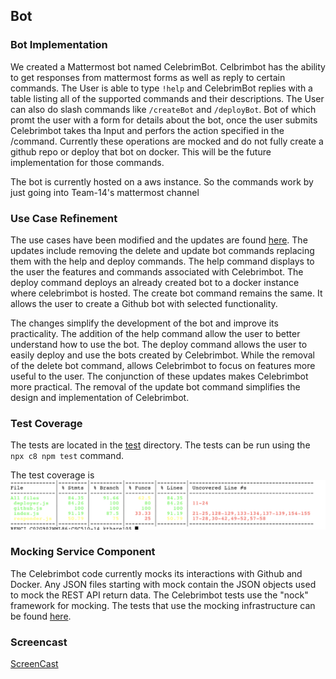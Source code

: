 ## Bot


### Bot Implementation

<!-- In implementing your bot, you will have to primary tasks:

* **Bot Platform**: Implement hooks into platform. You should be able to have a fully operational bot within your platform (Mattermost/Discord/Github) that can response to basic commands.
* **Bot Integration**: Implement basic conversation/interaction with bot. You need to support the ability to fully have an interaction with an bot as defined by your use cases. -->

We created a Mattermost bot named CelebrimBot. 
Celbrimbot has the ability to get responses from mattermost forms as well as reply to certain commands.
The User is able to type ```!help``` and CelebrimBot replies with a table listing all of the supported commands and their descriptions.
The User can also do slash commands like ```/createBot``` and ```/deployBot```. 
Bot of which promt the user with a form for details about the bot, once the user submits Celebrimbot takes tha Input and perfors the action specified in the /command.
Currently these operations are mocked and do not fully create a github repo or deploy that bot on docker. This will be the future implementation for those commands.

The bot is currently hosted on a aws instance. So the commands work by just going into Team-14's mattermost channel

### Use Case Refinement

The use cases have been modified and the updates are found [here](./DESIGN.md). The updates include removing the delete and update bot commands replacing them with the help and deploy commands. The help command displays to the user the features and commands associated with Celebrimbot. The deploy command deploys an already created bot to a docker instance where celebrimbot is hosted. The create bot command remains the same. It allows the user to create a Github bot with selected functionality. 

The changes simplify the development of the bot and improve its practicality. The addition of the help command allow the user to better understand how to use the bot.  The deploy command allows the user to easily deploy and use the bots created by Celebrimbot.  While the removal of the delete bot command, allows Celebrimbot to focus on features more useful to the user.  The conjunction of these updates makes Celebrimbot more practical.  The removal of the update bot command simplifies the design and implementation of Celebrimbot. 

### Test Coverage

<!-- Implement a set of tests to achieve >80% code coverage, as measured by `c8` (used in HW2).  All of your tests must have meaningful assert statements.  Your tests need to be runnable with the command `npx c8 npm test`. -->
The tests are located in the [test](./test) directory.  The tests can be run using the ```npx c8 npm test``` command.

The test coverage is 
![Coverage](./images/testcoverage.png)


### Mocking Service Component

<!-- Because the focus on your milestone is platform integration and bot interaction, you will not yet have a working service implementation. Implement mock services and data to support service integration. For example, if you were implementing a meeting bot that helps set up meetings, use mock calendar data to determine available meeting time, rather than integrate with a user's Google calendar. A proper mocking infrastructure would allow you to swap real and testing information in a single place, instead of hard-coded throughout your code base.

**Failure to use appropriate mocking/injection techniques will result in 0 credit for this section**. Do not do this:

```javascript
bot.hears("command", function(){ bot.replys("fake answer");});
``` -->

The Celebrimbot code currently mocks its interactions with Github and Docker. Any JSON files starting with mock contain the JSON objects used to mock the REST API return data. The Celebrimbot tests use the "nock" framework for mocking. The tests that use the mocking infrastructure can be found [here](./test).

### Screencast

<!-- Create a screencast of your bot performing your three primary use cases. Demonstrate your tests being executed. -->

[ScreenCast](https://drive.google.com/file/d/1ZDwC69kSwQL18v-a9vJo63Vn9STb1RaI/view?usp=sharing)



